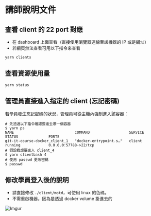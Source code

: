 # 講師說明文件

## 查看 client 的 22 port 對應

* 在 dashboard 上面查看（直接使用瀏覽器連線至該機器的 IP 或是網址）
* 若網頁無法查看可用以下指令來查看

```shell
yarn clients
```

## 查看資源使用量

```shell
yarn status
```

## 管理員直接進入指定的 client (忘記密碼)

若學員發生忘記密碼的狀況，管理員可從主機內強制進入該容器：

```shell
# 先透過以下指令確認要進去哪一個容器
$ yarn ps
NAME                            COMMAND                  SERVICE             STATUS              PORTS
git-it-course-docker_client_1   "docker-entrypoint.s…"   client              running             0.0.0.0:57788->22/tcp
# 假設我想要進入 client_4
$ yarn clientbash 4
# 使用 passwd 更改密碼
$ passwd
```

## 修改學員登入後的說明

* 請直接修改 `./client/motd`，可使用 linux 的色碼。
* 不需重啟機器，因為是透過 docker volume 掛進去的

![Imgur](https://i.imgur.com/rPGuIwL.png)
